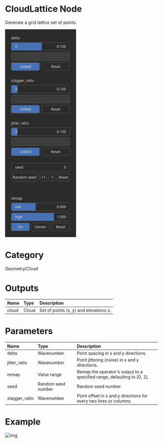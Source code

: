 
CloudLattice Node
=================


Generate a grid lattice set of points.



![img](../../images/nodes/CloudLattice_settings.png)


# Category


Geometry/Cloud
# Outputs

|Name|Type|Description|
| :--- | :--- | :--- |
|cloud|Cloud|Set of points (x, y) and elevations z.|

# Parameters

|Name|Type|Description|
| :--- | :--- | :--- |
|delta|Wavenumber|Point spacing in x and y directions.|
|jitter_ratio|Wavenumber|Point jittering (noise) in x and y directions.|
|remap|Value range|Remap the operator's output to a specified range, defaulting to [0, 1].|
|seed|Random seed number|Random seed number|
|stagger_ratio|Wavenumber|Point offset in x and y directions for every two lines or columns.|

# Example


![img](../../images/nodes/CloudLattice.png)

